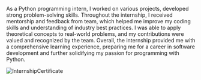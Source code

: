 As a Python programming intern,  I worked on various projects, developed strong problem-solving skills. Throughout the internship, I received mentorship and feedback from team, which helped me improve my coding skills and understanding of industry best practices. I was able to apply theoretical concepts to real-world problems, and my contributions were valued and recognized by the team. Overall, the internship provided me with a comprehensive learning experience, preparing me for a career in software development and further solidifying my passion for programming with Python.

![InternshipCertificate](https://github.com/user-attachments/assets/eeadfcd5-ef01-4ce8-a95a-3bfbac0a7d13)




